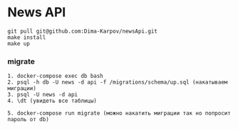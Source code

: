 # News API

```
git pull git@github.com:Dima-Karpov/newsApi.git
make install
make up
```

### migrate
    1. docker-compose exec db bash
    2. psql -h db -U news -d api -f /migrations/schema/up.sql (накатываем миграции)
    3. psql -U news -d api
    4. \dt (увидеть все таблицы)

    5. docker-compose run migrate (можно накатить миграции так но попросит пароль от db)

